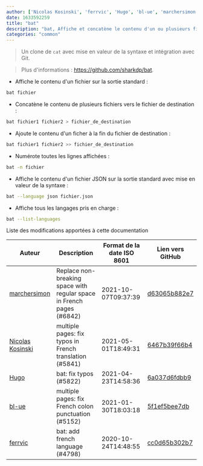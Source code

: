 ```yaml
---
author: ['Nicolas Kosinski', 'ferrvic', 'Hugo', 'bl-ue', 'marchersimon']
date: 1633592259
title: "bat"
description: "bat, Affiche et concatène le contenu d'un ou plusieurs fichiers."
categories: "common"
---
```

> Un clone de `cat` avec mise en valeur de la syntaxe et intégration avec Git.

> Plus d'informations : <https://github.com/sharkdp/bat>.

- Affiche le contenu d'un fichier sur la sortie standard :

```bash
bat fichier
```

- Concatène le contenu de plusieurs fichiers vers le fichier de destination :

```bash
bat fichier1 fichier2 > fichier_de_destination
```

- Ajoute le contenu d'un ficher à la fin du fichier de destination :

```bash
bat fichier1 fichier2 >> fichier_de_destination
```

- Numérote toutes les lignes affichées :

```bash
bat -n fichier
```

- Affiche le contenu d'un fichier JSON sur la sortie standard avec mise en valeur de la syntaxe :

```bash
bat --language json fichier.json
```

- Affiche tous les langages pris en charge :

```bash
bat --list-languages
```
Liste des modifications apportées à cette documentation


Auteur | Description | Format de la date ISO 8601 | Lien vers GitHub
------|-----|-----|-----
[marchersimon](mailto:50295997+marchersimon@users.noreply.github.com) | Replace non-breaking space with regular space in French pages (#6842) | 2021-10-07T09:37:39 | [d63065b882e7](https://github.com/tldr-pages/tldr/commit/d63065b882e77c3d3361e76cfa7f28bf5415832e)
[Nicolas Kosinski](mailto:nicokosi@yahoo.com) | multiple pages: fix typos in French translation (#5841) | 2021-05-01T18:49:31 | [6467b39f66b4](https://github.com/tldr-pages/tldr/commit/6467b39f66b40110a64d13af20f1a7ab27380fa9)
[Hugo](mailto:60650748+TaoHuaLiu@users.noreply.github.com) | bat: fix typos (#5822) | 2021-04-23T14:58:36 | [6a037d6fdbb9](https://github.com/tldr-pages/tldr/commit/6a037d6fdbb91bf695d50b8bfacd752e8ca95a46)
[bl-ue](mailto:54780737+bl-ue@users.noreply.github.com) | multiple pages: fix French colon punctuation (#5152) | 2021-01-30T18:03:18 | [5f1ef5bee7db](https://github.com/tldr-pages/tldr/commit/5f1ef5bee7dba1b2749d25e4d0a7be22c89cf8b4)
[ferrvic](mailto:73243127+ferrvic@users.noreply.github.com) | bat: add french language (#4798) | 2020-10-24T14:48:55 | [cc0d65b302b7](https://github.com/tldr-pages/tldr/commit/cc0d65b302b7b8ca39a318cb9bd9365c95bf96c4)

